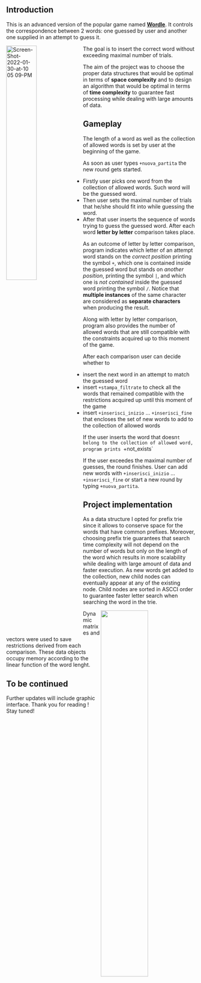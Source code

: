 
## Introduction

This is an advanced version of the popular game named [<b>Wordle</b>](https://en.wikipedia.org/wiki/Wordle).
It controls the correspondence between 2 words: one guessed by user and another one supplied in an attempt to guess it.

<img width="40%" height="auto" align="left" alt="Screen-Shot-2022-01-30-at-10 05 09-PM" src="https://user-images.githubusercontent.com/100211796/220171060-f7dbb4d4-ed9a-4ec5-9b75-e167d25be0c0.png">

The goal is to insert the correct word without exceeding maximal number of trials.

The aim of the project was to choose the proper data structures that would be optimal in terms of **space complexity** and to design an algorithm that would be optimal in terms of **time complexity** to guarantee fast processing while dealing with large amounts of data.

## Gameplay
The length of a word as well as the collection of allowed words is set by user at the beginning of the game.

As soon as user types `+nuova_partita` the new round gets started.

* Firstly user picks one word from the collection of allowed words. Such word will be the guessed word.
* Then user sets the maximal number of trials that he/she should fit into while guessing the word.
* After that user inserts the sequence of words trying to guess the guessed word. After each word **letter by letter** comparison takes place.

As an outcome of letter by letter comparison, program indicates which letter of an attempt word stands on the <i>correct position</i> printing the symbol `+`, which one is contained inside the guessed word but stands on <i>another position</i>, printing the symbol `|`, and which one is <i>not contained</i> inside the guessed word printing the symbol `/`. Notice that <b>multiple instances</b> of the same character are considered as <b>separate characters</b> when producing the result.

Along with letter by letter comparison, program also provides the number of allowed words that are still compatible with the constraints acquired up to this moment of the game.

After each comparison user can decide whether to
* insert the next word in an attempt to match the guessed word
* insert `+stampa_filtrate` to check all the words that remained compatible with the restrictions acquired up until this moment of the game
* insert `+inserisci_inizio` ... `+inserisci_fine` that encloses the set of new words to add to the collection of allowed words

If the user inserts the word that doesn`t belong to the collection of allowed word, program prints `+not_exists`

If the user exceedes the maximal number of guesses, the round finishes. User can add new words with `+inserisci_inizio` ... `+inserisci_fine` or start a new round by typing `+nuova_partita`.

## Project implementation

As a data structure I opted for prefix trie since it allows to conserve space for the words that have common prefixes. Moreover, choosing prefix trie guarantees that search time complexity will not depend on the number of words but only on the length of the word which results in more scalability while dealing with large amount of data and faster execution. As new words get added to the collection, new child nodes can eventually appear at any of the existing node. Child nodes are sorted in ASCCI order to guarantee faster letter search when searching the word in the trie.

<img src="https://user-images.githubusercontent.com/100211796/220166902-d575f7c8-9363-4d6a-895d-a4d0db27d974.png" width="50%" height="auto" align="right" />

Dynamic matrixes and vectors were used to save restrictions derived from each comparison. These data objects occupy memory according to the linear function of the word lenght. 

## To be continued

Further updates will include graphic interface. Thank you for reading !
Stay tuned!


